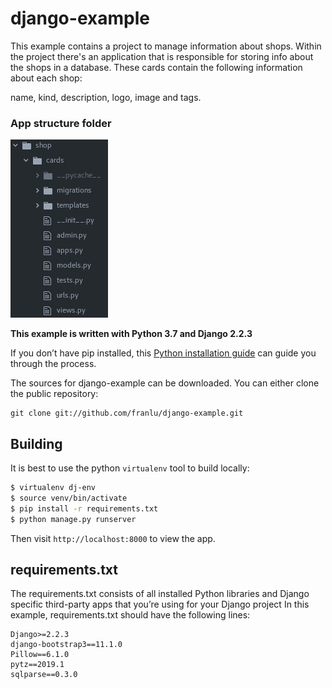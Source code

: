 # django-example

This example contains a project to manage information about shops. Within the project there's an application that is responsible for storing info about the shops in a database. These cards contain the following information about each shop:

name, kind, description, logo, image and tags.

### App structure folder
![App folder](/doc/image/struct-app.png)

**This example is written with Python 3.7 and Django 2.2.3**


If you don’t have pip installed, this [Python installation guide](https://docs.python-guide.org/starting/installation/) can guide you through the process.

The sources for django-example can be downloaded. You can either clone the public repository:

```
git clone git://github.com/franlu/django-example.git
```

## Building

It is best to use the python `virtualenv` tool to build locally:

```sh
$ virtualenv dj-env
$ source venv/bin/activate
$ pip install -r requirements.txt
$ python manage.py runserver
```

Then visit `http://localhost:8000` to view the app.

## requirements.txt

The requirements.txt consists of all installed Python libraries and Django specific third-party apps that you’re using for your Django project
In this example, requirements.txt should have the following lines:

```
Django>=2.2.3
django-bootstrap3==11.1.0
Pillow==6.1.0
pytz==2019.1
sqlparse==0.3.0
```

